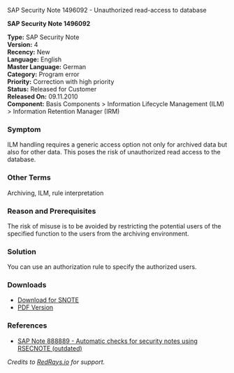 SAP Security Note 1496092 - Unauthorized read-access to database

**SAP Security Note 1496092**

**Type:** SAP Security Note  
**Version:** 4  
**Recency:** New  
**Language:** English  
**Master Language:** German  
**Category:** Program error  
**Priority:** Correction with high priority  
**Status:** Released for Customer  
**Released On:** 09.11.2010  
**Component:** Basis Components > Information Lifecycle Management (ILM) > Information Retention Manager (IRM)

### Symptom
ILM handling requires a generic access option not only for archived data but also for other data. This poses the risk of unauthorized read access to the database.

### Other Terms
Archiving, ILM, rule interpretation

### Reason and Prerequisites
The risk of misuse is to be avoided by restricting the potential users of the specified function to the users from the archiving environment.

### Solution
You can use an authorization rule to specify the authorized users.

### Downloads
- [Download for SNOTE](https://notesdownloads.sap.com/note/0040000008855222017)
- [PDF Version](https://me.sap.com/sap/support/sfm/notes/print/0001496092?language=en-US&token=0C0E2843FB7C36919E52B815F11588A5)

### References
- [SAP Note 888889 - Automatic checks for security notes using RSECNOTE (outdated)](https://me.sap.com/notes/888889)

*Credits to [RedRays.io](https://redrays.io) for support.*